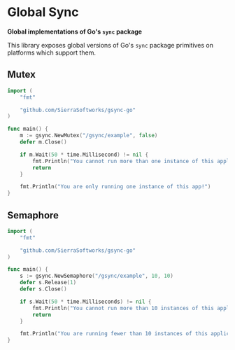 # Global Sync
**Global implementations of Go's `sync` package**

This library exposes global versions of Go's `sync` package primitives on platforms
which support them. 

## Mutex

```go
import (
    "fmt"

    "github.com/SierraSoftworks/gsync-go"
)

func main() {
    m := gsync.NewMutex("/gsync/example", false)
    defer m.Close()

    if m.Wait(50 * time.Millisecond) != nil {
        fmt.Println("You cannot run more than one instance of this application")
        return
    }

    fmt.Println("You are only running one instance of this app!")
}
```

## Semaphore

```go
import (
    "fmt"

    "github.com/SierraSoftworks/gsync-go"
)

func main() {
    s := gsync.NewSemaphore("/gsync/example", 10, 10)
    defer s.Release(1)
    defer s.Close()

    if s.Wait(50 * time.Milliseconds) != nil {
        fmt.Println("You cannot run more than 10 instances of this application")
        return
    }

    fmt.Println("You are running fewer than 10 instances of this application")
}
```